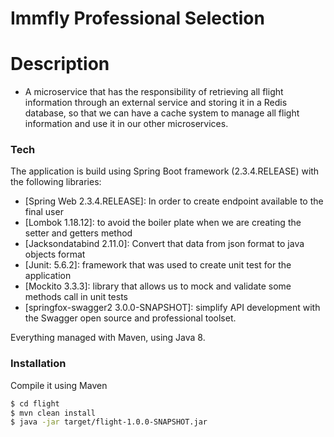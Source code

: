 # Immfly Professional Selection

# Description

- A microservice that has the responsibility of retrieving all flight information through an external service and storing it in a Redis database, so that we can have a cache system to manage all flight information and use it in our other microservices.

### Tech

The application is build using Spring Boot framework (2.3.4.RELEASE) with the following libraries:

*	[Spring Web 2.3.4.RELEASE]: In order to create endpoint available to the final user
*	[Lombok 1.18.12]: to avoid the boiler plate when we are creating the setter and getters method
*	[Jacksondatabind 2.11.0]: Convert that data from json format to java objects format
*	[Junit: 5.6.2]: framework that was used to create unit test for the application 
*	[Mockito 3.3.3]: library that allows us to mock and validate some methods call in unit tests
*	[springfox-swagger2 3.0.0-SNAPSHOT]: simplify API development with the Swagger open source and professional toolset.

Everything managed with Maven, using Java 8.

### Installation

Compile it using Maven

```sh
$ cd flight
$ mvn clean install
$ java -jar target/flight-1.0.0-SNAPSHOT.jar
```




